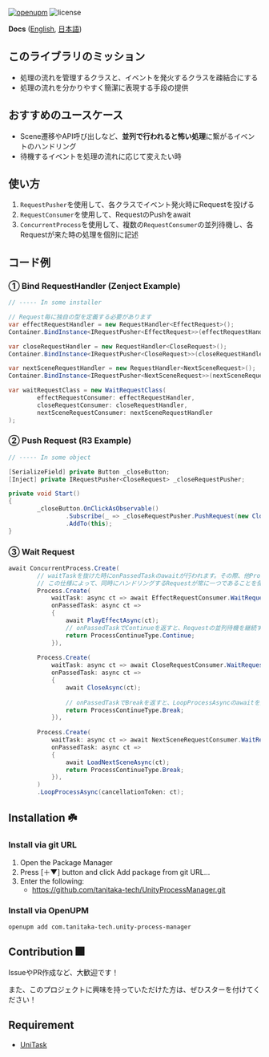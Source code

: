 [![openupm](https://img.shields.io/npm/v/com.tanitaka-tech.unity-process-manager?label=openupm&registry_uri=https://package.openupm.com)](https://openupm.com/packages/com.tanitaka-tech.unity-process-manager/)
![license](https://img.shields.io/github/license/tanitaka-tech/UnityProcessManager)

**Docs** ([English](README.md), [日本語](README_JA.md))

## このライブラリのミッション

- 処理の流れを管理するクラスと、イベントを発火するクラスを疎結合にする
- 処理の流れを分かりやすく簡潔に表現する手段の提供

## おすすめのユースケース
- Scene遷移やAPI呼び出しなど、**並列で行われると怖い処理**に繋がるイベントのハンドリング
- 待機するイベントを処理の流れに応じて変えたい時

## 使い方
1. `RequestPusher`を使用して、各クラスでイベント発火時にRequestを投げる
2. `RequestConsumer`を使用して、RequestのPushをawait
3. `ConcurrentProcess`を使用して、複数の`RequestConsumer`の並列待機し、各Requestが来た時の処理を個別に記述

## コード例

### ① Bind RequestHandler (Zenject Example)
```cs
// ----- In some installer

// Request毎に独自の型を定義する必要があります
var effectRequestHandler = new RequestHandler<EffectRequest>();
Container.BindInstance<IRequestPusher<EffectRequest>>(effectRequestHandler);

var closeRequestHandler = new RequestHandler<CloseRequest>();
Container.BindInstance<IRequestPusher<CloseRequest>>(closeRequestHandler);

var nextSceneRequestHandler = new RequestHandler<NextSceneRequest>();
Container.BindInstance<IRequestPusher<NextSceneRequest>>(nextSceneRequestHandler);

var waitRequestClass = new WaitRequestClass(
        effectRequestConsumer: effectRequestHandler,
        closeRequestConsumer: closeRequestHandler,
        nextSceneRequestConsumer: nextSceneRequestHandler
);

```

### ② Push Request (R3 Example)
```cs
// ----- In some object

[SerializeField] private Button _closeButton;
[Inject] private IRequestPusher<CloseRequest> _closeRequestPusher;

private void Start()
{
        _closeButton.OnClickAsObservable()
                .Subscribe(_ => _closeRequestPusher.PushRequest(new CloseRequest()))
                .AddTo(this);
}

```

### ③ Wait Request
```cs
await ConcurrentProcess.Create(  
        // waitTaskを抜けた時にonPassedTaskのawaitが行われます。その際、他ProcessのwaitTaskはキャンセルされます
        // この仕様によって、同時にハンドリングするRequestが常に一つであることを保証します
        Process.Create(  
            waitTask: async ct => await EffectRequestConsumer.WaitRequestAndConsumeAsync(ct),  
            onPassedTask: async ct =>  
            {  
                await PlayEffectAsync(ct);
                // onPassedTaskでContinueを返すと、Requestの並列待機を継続する
                return ProcessContinueType.Continue;
            }),
        
        Process.Create(  
            waitTask: async ct => await CloseRequestConsumer.WaitRequestAndConsumeAsync(ct),
            onPassedTask: async ct =>  
            {  
                await CloseAsync(ct);
                
                // onPassedTaskでBreakを返すと、LoopProcessAsyncのawaitを抜ける
                return ProcessContinueType.Break;
            }), 
        
        Process.Create(  
            waitTask: async ct => await NextSceneRequestConsumer.WaitRequestAndConsumeAsync(ct),
            onPassedTask: async ct =>  
            {  
                await LoadNextSceneAsync(ct);
                return ProcessContinueType.Break;
            }), 
        )    
        .LoopProcessAsync(cancellationToken: ct);
```

## Installation ☘️

### Install via git URL
1. Open the Package Manager
1. Press [＋▼] button and click Add package from git URL...
1. Enter the following:
    - https://github.com/tanitaka-tech/UnityProcessManager.git

### Install via OpenUPM
```sh
openupm add com.tanitaka-tech.unity-process-manager
```

## Contribution 🎆
IssueやPR作成など、大歓迎です！

また、このプロジェクトに興味を持っていただけた方は、ぜひスターを付けてください！

## Requirement
- [UniTask](https://github.com/Cysharp/UniTask)
